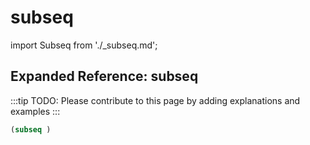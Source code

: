 # subseq

import Subseq from './_subseq.md';

<Subseq />

## Expanded Reference: subseq

:::tip
TODO: Please contribute to this page by adding explanations and examples
:::

```lisp
(subseq )
```
